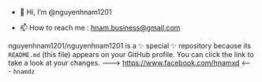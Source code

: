 - 👋 Hi, I’m @nguyenhnam1201

- 📫 How to reach me : hnam.business@gmail.com

nguyenhnam1201/nguyenhnam1201 is a ✨ special ✨ repository because its `README.md` (this file) appears on your GitHub profile.
You can click the link to take a look at your changes.
---> https://www.facebook.com/hnamxd <---
`hnamdz`
